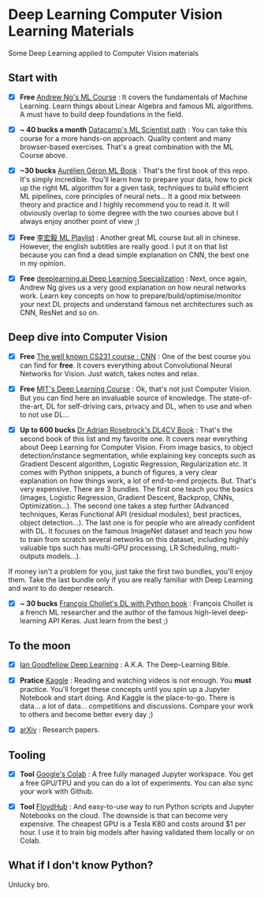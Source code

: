 # Deep Learning Computer Vision Learning Materials
Some Deep Learning applied to Computer Vision materials

## Start with
- [x] **Free** [Andrew Ng's ML Course](https://www.coursera.org/learn/machine-learning) : It covers the fundamentals of Machine Learning. Learn things about Linear Algebra and famous ML algorithms. A must have to build deep foundations in the field.

- [x] **~ 40 bucks a month** [Datacamp's ML Scientist path](https://www.datacamp.com/tracks/machine-learning-scientist-with-python) : You can take this course for a more hands-on approach. Quality content and many browser-based exercises. That's a great combination with the ML Course above.

- [x] **~30 bucks** [Aurélien Géron ML Book](https://www.amazon.fr/dp/B07XGF2G87) : That's the first book of this repo. It's simply incredible. You'll learn how to prepare your data, how to pick up the right ML algorithm for a given task, techniques to build efficient ML pipelines, core principles of neural nets... It a good mix between theory and practice and I highly recommend you to read it. It will obviously overlap to some degree with the two courses above but I always enjoy another point of view ;)

- [x] **Free** [李宏毅 ML Playlist](https://www.youtube.com/watch?v=CXgbekl66jc&list=PLJV_el3uVTsPy9oCRY30oBPNLCo89yu49) : Another great ML course but all in chinese. However, the english subtitles are really good. I put it on that list because you can find a dead simple explanation on CNN, the best one in my opinion.

- [x] **Free** [deeplearning.ai Deep Learning Specialization](https://www.coursera.org/specializations/deep-learning) : Next, once again, Andrew Ng gives us a very good explanation on how neural networks work. Learn key concepts on how to prepare/build/optimise/monitor your next DL projects and understand famous net architectures such as CNN, ResNet and so on.

## Deep dive into Computer Vision

- [x] **Free** [The well known CS231 course : CNN](http://cs231n.stanford.edu/) : One of the best course you can find for **free**. It covers everything about Convolutional Neural Networks for Vision. Just watch, takes notes and relax.

- [x] **Free** [MIT's Deep Learning Course](https://deeplearning.mit.edu/) : Ok, that's not just Computer Vision. But you can find here an invaluable source of knowledge. The state-of-the-art, DL for self-driving cars, privacy and DL, when to use and when to not use DL... 

- [x] **Up to 600 bucks** [Dr Adrian Rosebrock's DL4CV Book](https://www.pyimagesearch.com/deep-learning-computer-vision-python-book/) : That's the second book of this list and my favorite one. It covers near everything about Deep Learning for Computer Vision. From image basics, to object detection/instance segmentation, while explaining key concepts such as Gradient Descent algorithm, Logistic Regression, Regularization etc. It comes with Python snippets, a bunch of figures, a very clear explanation on how things work, a lot of end-to-end projects. But. That's very expensive. There are 3 bundles. The first one teach you the basics (images, Logistic Regression, Gradient Descent, Backprop, CNNs, Optimization...). The second one takes a step further (Advanced techniques, Keras Functional API (residual modules), best practices, object detection...). The last one is for people who are already confident with DL. It focuses on the famous ImageNet dataset and teach you how to train from scratch several networks on this dataset, including highly valuable tips such has multi-GPU processing, LR Scheduling, multi-outputs models...). 

If money isn't a problem for you, just take the first two bundles, you'll enjoy them. Take the last bundle only if you are really familiar with Deep Learning and want to do deeper research.

- [x] **~ 30 bucks** [François Chollet's DL with Python book](https://www.manning.com/books/deep-learning-with-python) : François Chollet is a french ML researcher and the author of the famous high-level deep-learning API Keras. Just learn from the best ;)

## To the moon

- [x] [Ian Goodfellow Deep Learning](https://www.deeplearningbook.org/) : A.K.A. The Deep-Learning Bible.

- [x] **Pratice** [Kaggle](https://www.kaggle.com/) : Reading and watching videos is not enough. You **must** practice. You'll forget these concepts until you spin up a Jupyter Notebook and start doing. And Kaggle is the place-to-go. There is data... a lot of data... competitions and discussions. Compare your work to others and become better every day ;)

- [x] [arXiv](https://arxiv.org/) : Research papers.

## Tooling

- [x] **Tool** [Google's Colab](https://colab.research.google.com/) : A free fully managed Jupyter workspace. You get a free GPU/TPU and you can do a lot of experiments. You can also sync your work with Github.

- [x] **Tool** [FloydHub](https://www.floydhub.com/) : And easy-to-use way to run Python scripts and Jupyter Notebooks on the cloud. The downside is that can become very expensive. The cheapest GPU is a Tesla K80 and costs around $1 per hour. I use it to train big models after having validated them locally or on Colab.

## What if I don't know Python?

Unlucky bro.
